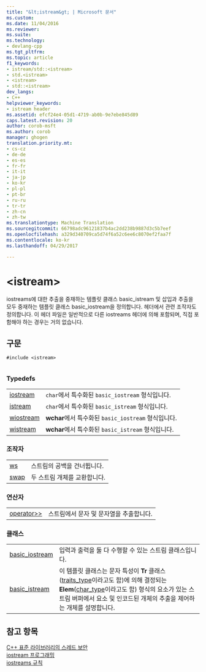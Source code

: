 ```yaml
---
title: "&lt;istream&gt; | Microsoft 문서"
ms.custom: 
ms.date: 11/04/2016
ms.reviewer: 
ms.suite: 
ms.technology:
- devlang-cpp
ms.tgt_pltfrm: 
ms.topic: article
f1_keywords:
- istream/std::<istream>
- std.<istream>
- <istream>
- std::<istream>
dev_langs:
- C++
helpviewer_keywords:
- istream header
ms.assetid: efcf24e4-05d1-4719-ab0b-9e7ebe845d89
caps.latest.revision: 20
author: corob-msft
ms.author: corob
manager: ghogen
translation.priority.mt:
- cs-cz
- de-de
- es-es
- fr-fr
- it-it
- ja-jp
- ko-kr
- pl-pl
- pt-br
- ru-ru
- tr-tr
- zh-cn
- zh-tw
ms.translationtype: Machine Translation
ms.sourcegitcommit: 66798adc96121837b4ac2dd238b9887d3c5b7eef
ms.openlocfilehash: a329d340709ca5d74f6a52c6ee6c8070ef2faa7f
ms.contentlocale: ko-kr
ms.lasthandoff: 04/29/2017

---
```

# <a name="ltistreamgt"></a>&lt;istream&gt;
iostreams에 대한 추출을 중재하는 템플릿 클래스 basic_istream 및 삽입과 추출을 모두 중재하는 템플릿 클래스 basic_iostream을 정의합니다. 헤더에서 관련 조작자도 정의합니다. 이 헤더 파일은 일반적으로 다른 iostreams 헤더에 의해 포함되며, 직접 포함해야 하는 경우는 거의 없습니다.  
  
## <a name="syntax"></a>구문  
  
```  
#include <istream>  
  
```  
  
### <a name="typedefs"></a>Typedefs  
  
|||  
|-|-|  
|[iostream](../standard-library/istream-typedefs.md#iostream)|`char`에서 특수화된 `basic_iostream` 형식입니다.|  
|[istream](../standard-library/istream-typedefs.md#istream)|`char`에서 특수화된 `basic_istream` 형식입니다.|  
|[wiostream](../standard-library/istream-typedefs.md#wiostream)|**wchar**에서 특수화된 `basic_iostream` 형식입니다.|  
|[wistream](../standard-library/istream-typedefs.md#wistream)|**wchar**에서 특수화된 `basic_istream` 형식입니다.|  
  
### <a name="manipulators"></a>조작자  
  
|||  
|-|-|  
|[ws](../standard-library/istream-functions.md#ws)|스트림의 공백을 건너뜁니다.|  
|[swap](../standard-library/istream-functions.md#istream_swap)|두 스트림 개체를 교환합니다.|  
  
### <a name="operators"></a>연산자  
  
|||  
|-|-|  
|[operator>>](../standard-library/istream-operators.md#op_gt_gt)|스트림에서 문자 및 문자열을 추출합니다.|  
  
### <a name="classes"></a>클래스  
  
|||  
|-|-|  
|[basic_iostream](../standard-library/basic-iostream-class.md)|입력과 출력을 둘 다 수행할 수 있는 스트림 클래스입니다.|  
|[basic_istream](../standard-library/basic-istream-class.md)|이 템플릿 클래스는 문자 특성이 **Tr** 클래스([traits_type](../standard-library/basic-ios-class.md#traits_type)이라고도 함)에 의해 결정되는 **Elem**([char_type](../standard-library/basic-ios-class.md#char_type)이라고도 함) 형식의 요소가 있는 스트림 버퍼에서 요소 및 인코드된 개체의 추출을 제어하는 개체를 설명합니다.|  
  
## <a name="see-also"></a>참고 항목  
 [C++ 표준 라이브러리의 스레드 보안](../standard-library/thread-safety-in-the-cpp-standard-library.md)   
 [iostream 프로그래밍](../standard-library/iostream-programming.md)   
 [iostreams 규칙](../standard-library/iostreams-conventions.md)




